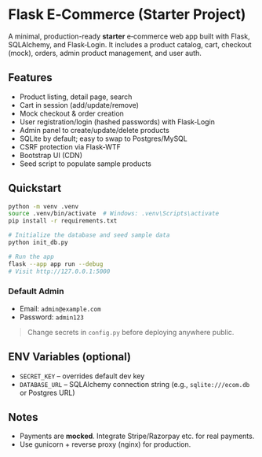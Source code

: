 # Flask E‑Commerce (Starter Project)

A minimal, production-ready **starter** e‑commerce web app built with Flask, SQLAlchemy, and Flask‑Login.
It includes a product catalog, cart, checkout (mock), orders, admin product management, and user auth.

## Features
- Product listing, detail page, search
- Cart in session (add/update/remove)
- Mock checkout & order creation
- User registration/login (hashed passwords) with Flask‑Login
- Admin panel to create/update/delete products
- SQLite by default; easy to swap to Postgres/MySQL
- CSRF protection via Flask‑WTF
- Bootstrap UI (CDN)
- Seed script to populate sample products

## Quickstart

```bash
python -m venv .venv
source .venv/bin/activate  # Windows: .venv\Scripts\activate
pip install -r requirements.txt

# Initialize the database and seed sample data
python init_db.py

# Run the app
flask --app app run --debug
# Visit http://127.0.0.1:5000
```

### Default Admin
- Email: `admin@example.com`
- Password: `admin123`

> Change secrets in `config.py` before deploying anywhere public.

## ENV Variables (optional)
- `SECRET_KEY` – overrides default dev key
- `DATABASE_URL` – SQLAlchemy connection string (e.g., `sqlite:///ecom.db` or Postgres URL)

## Notes
- Payments are **mocked**. Integrate Stripe/Razorpay etc. for real payments.
- Use gunicorn + reverse proxy (nginx) for production.
